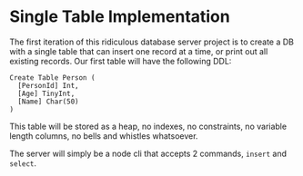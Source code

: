 # Single Table Implementation

The first iteration of this ridiculous database server project is to create a DB with a single table that can insert one record at a time, or print out all existing records. Our first table will have the following DDL:

```
Create Table Person (
  [PersonId] Int,
  [Age] TinyInt,
  [Name] Char(50)
)
```

This table will be stored as a heap, no indexes, no constraints, no variable length columns, no bells and whistles whatsoever.

The server will simply be a node cli that accepts 2 commands, `insert` and `select`.